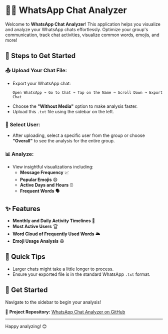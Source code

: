 # 📱💬 WhatsApp Chat Analyzer

Welcome to **WhatsApp Chat Analyzer**! This application helps you visualize and analyze your WhatsApp chats effortlessly. Optimize your group's communication, track chat activities, visualize common words, emojis, and more!

## 🚀 Steps to Get Started

### 📤 **Upload Your Chat File:**
- Export your WhatsApp chat:
  ```
  Open WhatsApp → Go to Chat → Tap on the Name → Scroll Down → Export Chat
  ```
- Choose the **"Without Media"** option to make analysis faster.
- Upload this `.txt` file using the sidebar on the left.

### 👤 **Select User:**
- After uploading, select a specific user from the group or choose **"Overall"** to see the analysis for the entire group.

### 📊 **Analyze:**
- View insightful visualizations including:
  - **Message Frequency** 📈
  - **Popular Emojis** 😄
  - **Active Days and Hours** ⏰
  - **Frequent Words** 🗣️

## ✨ Features
- **Monthly and Daily Activity Timelines** 📅
- **Most Active Users** 🏆
- **Word Cloud of Frequently Used Words** 🌥️
- **Emoji Usage Analysis** 😃

## 📢 Quick Tips
- Larger chats might take a little longer to process.
- Ensure your exported file is in the standard WhatsApp `.txt` format.

## 💼 Get Started
Navigate to the sidebar to begin your analysis! 

🔗 **Project Repository:** [WhatsApp Chat Analyzer on GitHub](https://github.com/SatyamSingh-Git/Whatsapp_Chat_analyzer.git)

---

Happy analyzing! 😊

